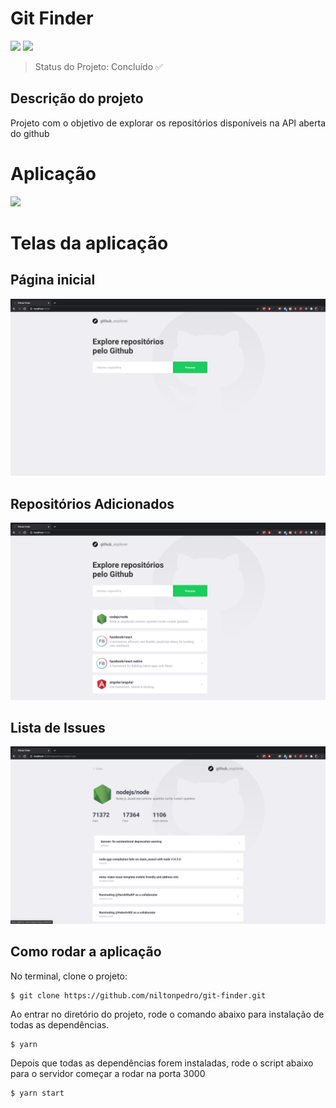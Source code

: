 <h1>Git Finder</h1>

<p align="">
    <a alt="Top language">
        <img src="https://img.shields.io/github/languages/top/niltonpedro/git-finder?style=for-the-badge" />
    </a>
    <a alt="License">
        <img src="https://img.shields.io/github/license/niltonpedro/backend-node-with-typescript-template?style=for-the-badge" />
    </a>
</p>

> Status do Projeto: Concluído ✅


## Descrição do projeto

<p align="justify">
  Projeto com o objetivo de explorar os repositórios disponíveis na API aberta do github
</p>

# Aplicação

<img src="./src/assets/Readme/teste.gif" />


# Telas da aplicação

## Página inicial
<img  src="./src/assets/Readme/Inital%20Page.png" />

## Repositórios Adicionados
<img src="./src/assets/Readme/Repos%20Added.png" />

## Lista de Issues
<img src="./src/assets/Readme/Issues%20List.png" />

## Como rodar a aplicação

No terminal, clone o projeto:

```
$ git clone https://github.com/niltonpedro/git-finder.git
```

Ao entrar no diretório do projeto, rode o comando abaixo para instalação de todas as dependências.

```
$ yarn
```

Depois que todas as dependências forem instaladas, rode o script abaixo para o servidor começar a rodar na porta 3000

```
$ yarn start
```
